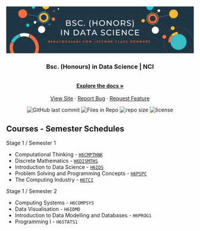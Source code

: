 
<!-- PROJECT LOGO -->
<br />
<div align="center">
  <a href="https://github.com/renatogusani/Bsc.-Data-Science">
    <img src="img/banner.png" alt="Banner">
  </a>

  <h3 align="center">Bsc. (Honours) in Data Science | NCI</h3>

   <p align="center">
     <br />
     <a href="https://github.com/renatogusani/Bsc.-Data-Science"><strong>Explore the docs »</strong></a>
     <br />
     <br />
     <a href="http://renatogusani.github.io">View Site</a>
     ·
     <a href="https://github.com/renatogusani/Bsc.-Data-Science">Report Bug</a>
     ·
     <a href="https://github.com/renatogusani/Bsc.-Data-Science">Request Feature</a>
   </p>
 </div>

<p align="center">
<img alt="GitHub last commit" src="https://img.shields.io/github/last-commit/renatogusani/Bsc.-Data-Science?color=%230062cc&label=last%20commit&logo=Github&style=plastic">
  
<img alt="Files in Repo" src="https://img.shields.io/github/directory-file-count/renatogusani/Bsc.-Data-Science?color=%23414a4c&label=files&logo=Files&logoColor=%23FBFAF3&style=plastic">
  
<img alt="repo size" src="https://img.shields.io/github/repo-size/renatogusani/Bsc.-Data-Science?logo=DocuSign&style=plastic?">
  
<img alt="license" src="https://img.shields.io/github/license/renatogusani/Bsc.-Data-Science?logo=Open%20Source%20Initiative&style=plastic">
</p>

## Courses - Semester Schedules
Stage 1 / Semester 1
- Computational Thinking - [`H6CMPTHNK`](http://courses.ncirl.ie/index.cfm/page/module/moduleId/67603)
- Discrete Mathematics - [`H6DISMTHS`](http://courses.ncirl.ie/index.cfm/page/module/moduleId/67597)
- Introduction to Data Science - [`H6IDS`](http://courses.ncirl.ie/index.cfm/page/module/moduleId/67264)
- Problem Solving and Programming Concepts - [`H6PSPC`](http://courses.ncirl.ie/index.cfm/page/module/moduleId/67164)
- The Computing Industry - [`H6TCI`](http://courses.ncirl.ie/index.cfm/page/module/moduleId/67162)

Stage 1 / Semester 2
- Computing Systems - `H6COMPSYS`
- Data Visualisation - `H6IDMD`
- Introduction to Data Modelling and Databases - `H6PROG1`
- Programming I - `H6STATS1`
